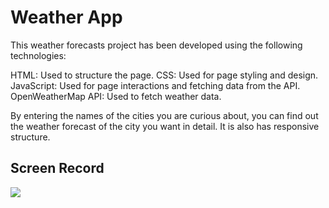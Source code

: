 <h1>Weather App </h1>

This weather forecasts project has been developed using the following technologies:

HTML: Used to structure the page.
CSS: Used for page styling and design.
JavaScript: Used for page interactions and fetching data from the API.
OpenWeatherMap API: Used to fetch weather data.

By entering the names of the cities you are curious about, you can find out the weather forecast of the city you want in detail. It is also has responsive structure.

<h2>Screen Record </h2>

![](Screen%20Record.gif)

